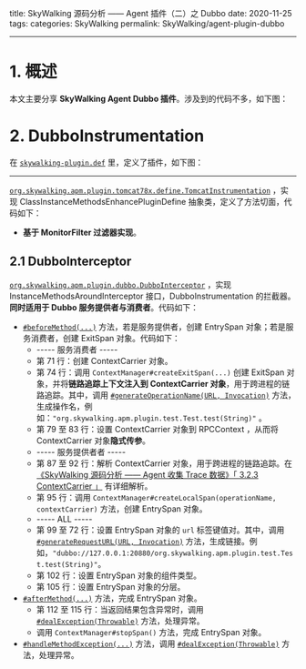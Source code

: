 title: SkyWalking 源码分析 —— Agent 插件（二）之 Dubbo
date: 2020-11-25
tags:
categories: SkyWalking
permalink: SkyWalking/agent-plugin-dubbo

-------

# 1. 概述

本文主要分享 **SkyWalking Agent Dubbo 插件**。涉及到的代码不多，如下图：

[](http://www.iocoder.cn/images/SkyWalking/2020_11_25/01.png)

# 2. DubboInstrumentation

在 [`skywalking-plugin.def`](https://github.com/YunaiV/skywalking/blob/0128349b40592b8ae329443c52f43577cc9fa16b/apm-sniffer/apm-sdk-plugin/dubbo-plugin/src/main/resources/skywalking-plugin.def) 里，定义了插件，如下图：

[](http://www.iocoder.cn/images/SkyWalking/2020_11_25/03.png)

-------

[`org.skywalking.apm.plugin.tomcat78x.define.TomcatInstrumentation`](https://github.com/YunaiV/skywalking/blob/0128349b40592b8ae329443c52f43577cc9fa16b/apm-sniffer/apm-sdk-plugin/tomcat-7.x-8.x-plugin/src/main/java/org/skywalking/apm/plugin/tomcat78x/define/TomcatInstrumentation.java) ，实现 ClassInstanceMethodsEnhancePluginDefine 抽象类，定义了方法切面，代码如下：

[](http://www.iocoder.cn/images/SkyWalking/2020_11_25/02.png)

* **基于 MonitorFilter 过滤器实现**。

## 2.1 DubboInterceptor

[`org.skywalking.apm.plugin.dubbo.DubboInterceptor`](https://github.com/YunaiV/skywalking/blob/0128349b40592b8ae329443c52f43577cc9fa16b/apm-sniffer/apm-sdk-plugin/dubbo-plugin/src/main/java/org/skywalking/apm/plugin/dubbo/DubboInterceptor.java) ，实现 InstanceMethodsAroundInterceptor 接口，DubboInstrumentation 的拦截器。**同时适用于 Dubbo 服务提供者与消费者**。代码如下：

* [`#beforeMethod(...)`](https://github.com/YunaiV/skywalking/blob/e4bfdfad2540adbc85b4437359b9a5183f05f403/apm-sniffer/apm-sdk-plugin/dubbo-plugin/src/main/java/org/skywalking/apm/plugin/dubbo/DubboInterceptor.java) 方法，若是服务提供者，创建 EntrySpan 对象；若是服务消费者，创建 ExitSpan 对象。代码如下：
    * ----- 服务消费者 ----- 
    * 第 71 行：创建 ContextCarrier 对象。
    * 第 74 行：调用 `ContextManager#createExitSpan(...)` 创建 ExitSpan 对象，并将**链路追踪上下文注入到 ContextCarrier 对象**，用于跨进程的链路追踪。其中，调用 [`#generateOperationName(URL, Invocation)`](https://github.com/YunaiV/skywalking/blob/e4bfdfad2540adbc85b4437359b9a5183f05f403/apm-sniffer/apm-sdk-plugin/dubbo-plugin/src/main/java/org/skywalking/apm/plugin/dubbo/DubboInterceptor.java#L146) 方法，生成操作名，例如：`"org.skywalking.apm.plugin.test.Test.test(String)"` 。
    * 第 79 至 83 行：设置 ContextCarrier 对象到 RPCContext ，从而将 ContextCarrier 对象**隐式传参**。
    * ----- 服务提供者者 ----- 
    * 第 87 至 92 行：解析 ContextCarrier 对象，用于跨进程的链路追踪。在 [《SkyWalking 源码分析 —— Agent 收集 Trace 数据》「 3.2.3 ContextCarrier 」](http://www.iocoder.cn/SkyWalking/agent-collect-trace/?self) 有详细解析。
    * 第 95 行：调用 `ContextManager#createLocalSpan(operationName, contextCarrier)` 方法，创建 EntrySpan 对象。
    * ----- ALL ----- 
    * 第 99 至 72 行：设置 EntrySpan 对象的 `url` 标签键值对。其中，调用 [`#generateRequestURL(URL, Invocation)`](https://github.com/YunaiV/skywalking/blob/e4bfdfad2540adbc85b4437359b9a5183f05f403/apm-sniffer/apm-sdk-plugin/dubbo-plugin/src/main/java/org/skywalking/apm/plugin/dubbo/DubboInterceptor.java#L169-L176) 方法，生成链接。例如，`"dubbo://127.0.0.1:20880/org.skywalking.apm.plugin.test.Test.test(String)"`。
    * 第 102 行：设置 EntrySpan 对象的组件类型。
    * 第 105 行：设置 EntrySpan 对象的分层。
* [`#afterMethod(...)`](https://github.com/YunaiV/skywalking/blob/e4bfdfad2540adbc85b4437359b9a5183f05f403/apm-sniffer/apm-sdk-plugin/dubbo-plugin/src/main/java/org/skywalking/apm/plugin/dubbo/DubboInterceptor.java#L109) 方法，完成 EntrySpan 对象。
    * 第 112 至 115 行：当返回结果包含异常时，调用 [`#dealException(Throwable)`](https://github.com/YunaiV/skywalking/blob/e4bfdfad2540adbc85b4437359b9a5183f05f403/apm-sniffer/apm-sdk-plugin/dubbo-plugin/src/main/java/org/skywalking/apm/plugin/dubbo/DubboInterceptor.java#L132) 方法，处理异常。
    * 调用 `ContextManager#stopSpan()` 方法，完成 EntrySpan 对象。
* [`#handleMethodException(...)`](https://github.com/YunaiV/skywalking/blob/e4bfdfad2540adbc85b4437359b9a5183f05f403/apm-sniffer/apm-sdk-plugin/dubbo-plugin/src/main/java/org/skywalking/apm/plugin/dubbo/DubboInterceptor.java#L123) 方法，调用 [`#dealException(Throwable)`](https://github.com/YunaiV/skywalking/blob/e4bfdfad2540adbc85b4437359b9a5183f05f403/apm-sniffer/apm-sdk-plugin/dubbo-plugin/src/main/java/org/skywalking/apm/plugin/dubbo/DubboInterceptor.java#L132) 方法，处理异常。


